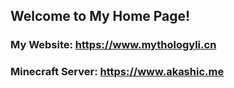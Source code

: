 ## Welcome to My Home Page!

### My Website: https://www.mythologyli.cn
### Minecraft Server: https://www.akashic.me
